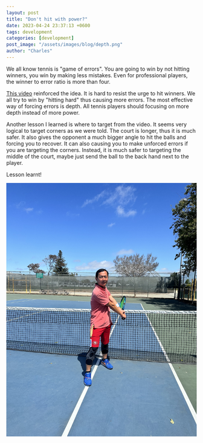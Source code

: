```yaml
---
layout: post
title: "Don't hit with power?"
date: 2023-04-24 23:37:13 +0600
tags: development
categories: [development]
post_image: "/assets/images/blog/depth.png"
author: "Charles"
---
```


<p>We all know tennis is "game of errors". You are going to win by not hitting winners, you win by making less mistakes. Even for professional players, the winner to error ratio is more than four. 
</p>
<p> <a href="https://www.youtube.com/watch?v=yYkhkcrFeZk">This video</a> reinforced the idea. It is hard to resist the urge to hit winners. We all try to win by "hitting hard" thus causing more errors. The most effective way of forcing errors is depth. All tennis players should focusing on more depth instead of more power. 
</p>
<p>
Another lesson I learned is where to target from the video. It seems very logical to target corners as we were told. The court is longer, thus it is much safer. It also gives the opponent a much bigger angle to hit the balls and forcing you to recover. It can also causing you to make unforced errors if you are targeting the corners. Instead, it is much safer to targeting the middle of the court, maybe just send the ball to the back hand next to the player.
</p>
<p>Lesson learnt! 
</p>
<div class="img-fluid w-100" style="text-align: center;">
<img class="img-fluid w-100" align="center" src="/assets/images/blog/tennis.JPG">
</div>